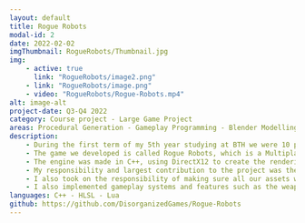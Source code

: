 ```yaml
---
layout: default
title: Rogue Robots
modal-id: 2
date: 2022-02-02
imgThumbnail: RogueRobots/Thumbnail.jpg
img:
    - active: true
      link: "RogueRobots/image2.png"
    - link: "RogueRobots/image.png"
    - video: "RogueRobots/Rogue-Robots.mp4"
alt: image-alt
project-date: Q3-Q4 2022
category: Course project - Large Game Project
areas: Procedural Generation - Gameplay Programming - Blender Modelling
description: 
    - During the first term of my 5th year studying at BTH we were 10 people collaborating on a Large Game Project for 16 weeks. During the course of the project we used the Scrum methodology. For the project we had to develop everything from scratch, meaning no pre-made game engine was used.
    - The game we developed is called Rogue Robots, which is a Multiplayer Arcade First Person Shooter, where the player and their friends have to cooperate as mining corporation overseers to escape a cave system overrun by corrupt mining robots that the players were overseeing for the corporation. During the game players can find buffs, items, and weapon components that give the player's weapon unique effects to help fight off the hordes of enemies.
    - The engine was made in C++, using DirectX12 to create the rendering pipeline. The shaders (GPU code) were written in HLSL. We also used Lua for gameplay programming.
    - My responsibility and largest contribution to the project was the procedural generation of the levels used in the game. These levels are generated using the Wave Function Collapse algorithm and is used on the fly to generate levels during runtime. The generator uses CPU threads to quicker generate the level by generating all rooms at the same time, and then combining them into the final level.
    - I also took on the responsibility of making sure all our assets were properly made and looked good to be used in the game. I learned Blender where I adjusted the models that we outsourced for our specific needs. I created the terrain used in the procedural generation from scratch and, with help from a teacher at the University, created procedurally generated textures for the terrain.
    - I also implemented gameplay systems and features such as the weapon's component system, and I implemented the functionality of some of the items in the game.
languages: C++ - HLSL - Lua
github: https://github.com/DisorganizedGames/Rogue-Robots
---
```

